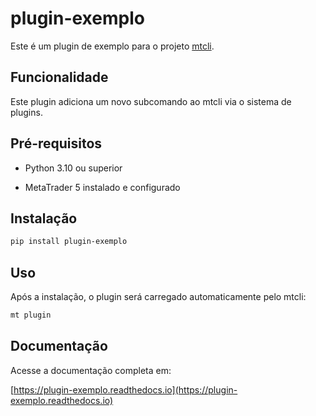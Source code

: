 # plugin-exemplo
  
Este é um plugin de exemplo para o projeto [mtcli](https://github.com/vfranca/mtcli).
  
  ## Funcionalidade
  
  Este plugin adiciona um novo subcomando ao mtcli via o sistema de plugins.
  
## Pré-requisitos
  
- Python 3.10 ou superior
    
- MetaTrader 5 instalado e configurado
  
## Instalação
  
```bash
pip install plugin-exemplo
```
  
## Uso
  
Após a instalação, o plugin será carregado automaticamente pelo mtcli:
  
```bash
mt plugin
```
  
  ## Documentação
  
Acesse a documentação completa em:
   
   [https://plugin-exemplo.readthedocs.io](https://plugin-exemplo.readthedocs.io)
